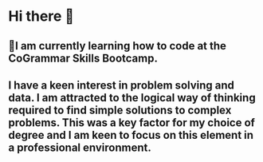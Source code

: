 # **Hi there** 👋
## 🌱I am currently learning how to code at the CoGrammar Skills Bootcamp. 
## I have a keen interest in problem solving and data. I am attracted to the logical way of thinking required to find simple solutions to complex problems. This was a key factor for my choice of degree and I am keen to focus on this element in a professional environment. 
<!--
**josephmlim/josephmlim** is a ✨ _special_ ✨ repository because its `README.md` (this file) appears on your GitHub profile.

Here are some ideas to get you started:

- 🔭 I’m currently working on ...
- 🌱 I’m currently learning ...
- 👯 I’m looking to collaborate on ...
- 🤔 I’m looking for help with ...
- 💬 Ask me about ...
- 📫 How to reach me: ...
- 😄 Pronouns: ...
- ⚡ Fun fact: ...
-->
